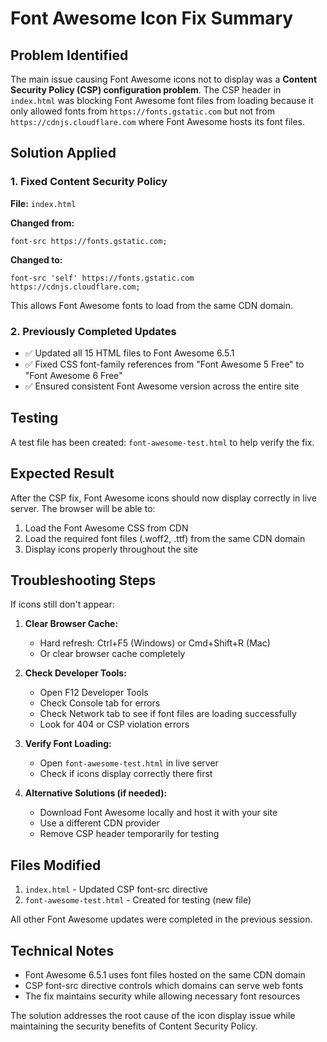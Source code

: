 # Font Awesome Icon Fix Summary

## Problem Identified
The main issue causing Font Awesome icons not to display was a **Content Security Policy (CSP) configuration problem**. The CSP header in `index.html` was blocking Font Awesome font files from loading because it only allowed fonts from `https://fonts.gstatic.com` but not from `https://cdnjs.cloudflare.com` where Font Awesome hosts its font files.

## Solution Applied

### 1. Fixed Content Security Policy
**File:** `index.html`

**Changed from:**
```
font-src https://fonts.gstatic.com;
```

**Changed to:**
```
font-src 'self' https://fonts.gstatic.com https://cdnjs.cloudflare.com;
```

This allows Font Awesome fonts to load from the same CDN domain.

### 2. Previously Completed Updates
- ✅ Updated all 15 HTML files to Font Awesome 6.5.1
- ✅ Fixed CSS font-family references from "Font Awesome 5 Free" to "Font Awesome 6 Free"
- ✅ Ensured consistent Font Awesome version across the entire site

## Testing
A test file has been created: `font-awesome-test.html` to help verify the fix.

## Expected Result
After the CSP fix, Font Awesome icons should now display correctly in live server. The browser will be able to:
1. Load the Font Awesome CSS from CDN
2. Load the required font files (.woff2, .ttf) from the same CDN domain
3. Display icons properly throughout the site

## Troubleshooting Steps
If icons still don't appear:

1. **Clear Browser Cache:**
   - Hard refresh: Ctrl+F5 (Windows) or Cmd+Shift+R (Mac)
   - Or clear browser cache completely

2. **Check Developer Tools:**
   - Open F12 Developer Tools
   - Check Console tab for errors
   - Check Network tab to see if font files are loading successfully
   - Look for 404 or CSP violation errors

3. **Verify Font Loading:**
   - Open `font-awesome-test.html` in live server
   - Check if icons display correctly there first

4. **Alternative Solutions (if needed):**
   - Download Font Awesome locally and host it with your site
   - Use a different CDN provider
   - Remove CSP header temporarily for testing

## Files Modified
1. `index.html` - Updated CSP font-src directive
2. `font-awesome-test.html` - Created for testing (new file)

All other Font Awesome updates were completed in the previous session.

## Technical Notes
- Font Awesome 6.5.1 uses font files hosted on the same CDN domain
- CSP font-src directive controls which domains can serve web fonts
- The fix maintains security while allowing necessary font resources

The solution addresses the root cause of the icon display issue while maintaining the security benefits of Content Security Policy.

